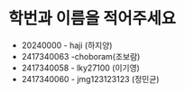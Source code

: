 # 학번과 이름을 적어주세요

* 20240000 - haji (하지양)
* 2417340063 -choboram(조보람)
* 2417340058 - lky27100 (이기영)
* 2417340060 - jmg123123123 (정민균)
